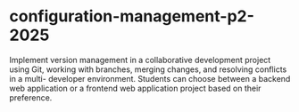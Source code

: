 # configuration-management-p2-2025
Implement version management in a collaborative development project using Git, working with branches, merging changes, and resolving conflicts in a multi- developer environment. Students can choose between a backend web application or a frontend web application project based on their preference.
